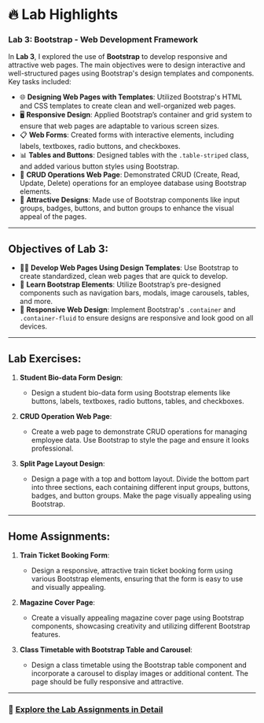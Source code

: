 # 🔥 **Lab Highlights**

### **Lab 3: Bootstrap - Web Development Framework**

In **Lab 3**, I explored the use of **Bootstrap** to develop responsive and attractive web pages. The main objectives were to design interactive and well-structured pages using Bootstrap's design templates and components. Key tasks included:

- 🌐 **Designing Web Pages with Templates**: Utilized Bootstrap's HTML and CSS templates to create clean and well-organized web pages.
- 🖥️ **Responsive Design**: Applied Bootstrap’s container and grid system to ensure that web pages are adaptable to various screen sizes.
- 📋 **Web Forms**: Created forms with interactive elements, including labels, textboxes, radio buttons, and checkboxes.
- 📊 **Tables and Buttons**: Designed tables with the `.table-striped` class, and added various button styles using Bootstrap.
- 📑 **CRUD Operations Web Page**: Demonstrated CRUD (Create, Read, Update, Delete) operations for an employee database using Bootstrap elements.
- 🎨 **Attractive Designs**: Made use of Bootstrap components like input groups, badges, buttons, and button groups to enhance the visual appeal of the pages.

---

## **Objectives of Lab 3:**

- 🧑‍💻 **Develop Web Pages Using Design Templates**: Use Bootstrap to create standardized, clean web pages that are quick to develop.
- 🎨 **Learn Bootstrap Elements**: Utilize Bootstrap’s pre-designed components such as navigation bars, modals, image carousels, tables, and more.
- 📱 **Responsive Web Design**: Implement Bootstrap's `.container` and `.container-fluid` to ensure designs are responsive and look good on all devices.

---

## **Lab Exercises:**

1. **Student Bio-data Form Design**:
   - Design a student bio-data form using Bootstrap elements like buttons, labels, textboxes, radio buttons, tables, and checkboxes.

2. **CRUD Operation Web Page**:
   - Create a web page to demonstrate CRUD operations for managing employee data. Use Bootstrap to style the page and ensure it looks professional.

3. **Split Page Layout Design**:
   - Design a page with a top and bottom layout. Divide the bottom part into three sections, each containing different input groups, buttons, badges, and button groups. Make the page visually appealing using Bootstrap.

---

## **Home Assignments:**

1. **Train Ticket Booking Form**:
   - Design a responsive, attractive train ticket booking form using various Bootstrap elements, ensuring that the form is easy to use and visually appealing.

2. **Magazine Cover Page**:
   - Create a visually appealing magazine cover page using Bootstrap components, showcasing creativity and utilizing different Bootstrap features.

3. **Class Timetable with Bootstrap Table and Carousel**:
   - Design a class timetable using the Bootstrap table component and incorporate a carousel to display images or additional content. The page should be fully responsive and attractive.

---

### 📂 [Explore the Lab Assignments in Detail](./Lab3-Assignment)
